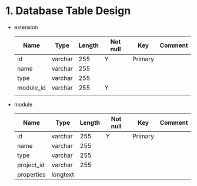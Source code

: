 # 1. Database Table Design

- extension

  | Name      | Type    | Length | Not null | Key     | Comment |
  | --------- | ------- | ------ | -------- | ------- | ------- |
  | id        | varchar | 255    | Y        | Primary |         |
  | name      | varchar | 255    |          |         |         |
  | type      | varchar | 255    |          |         |         |
  | module_id | varchar | 255    | Y        |         |         |
  |           |         |        |          |         |         |

- module

  | Name       | Type     | Length | Not null | Key     | Comment |
  | ---------- | -------- | ------ | -------- | ------- | ------- |
  | id         | varchar  | 255    | Y        | Primary |         |
  | name       | varchar  | 255    |          |         |         |
  | type       | varchar  | 255    |          |         |         |
  | project_id | varchar  | 255    |          |         |         |
  | properties | longtext |        |          |         |         |
